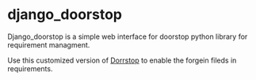 # django_doorstop

Django_doorstop is a simple web interface for doorstop python library for 
requirement managment.

Use this customized version  of [Dorrstop](https://github.com/persuader72/doorstop)
to enable the forgein fileds in requirements.

